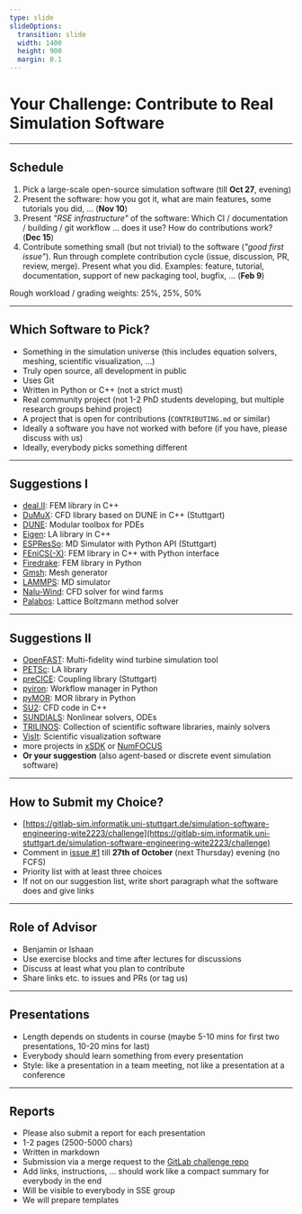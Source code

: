 ```yaml
---
type: slide
slideOptions:
  transition: slide
  width: 1400
  height: 900
  margin: 0.1
---
```


<style>
  .reveal strong {
    font-weight: bold;
    color: orange;
  }
  .reveal p {
    text-align: left;
  }
  .reveal section h1 {
    color: orange;
  }
  .reveal section h2 {
    color: orange;
  }
  .reveal code {
    font-family: 'Ubuntu Mono';
    color: orange;
  }
  .reveal section img {
    background:none;
    border:none;
    box-shadow:none;
  }
</style>


# Your Challenge: Contribute to Real Simulation Software

---

## Schedule

1. Pick a large-scale open-source simulation software (till **Oct 27**, evening)
2. Present the software: how you got it, what are main features, some tutorials you did, ... (**Nov 10**)
3. Present *"RSE infrastructure"* of the software: Which CI / documentation / building / git workflow ... does it use? How do contributions work? (**Dec 15**)
4. Contribute something small (but not trivial) to the software (*"good first issue"*). Run through complete contribution cycle (issue, discussion, PR, review, merge). Present what you did. Examples: feature, tutorial, documentation, support of new packaging tool, bugfix, ... (**Feb 9**)

Rough workload / grading weights: 25%, 25%, 50%

---

## Which Software to Pick?

- Something in the simulation universe (this includes equation solvers, meshing, scientific visualization, ...)
- Truly open source, all development in public
- Uses Git
- Written in Python or C++ (not a strict must)
- Real community project (not 1-2 PhD students developing, but multiple research groups behind project)
- A project that is open for contributions (`CONTRIBUTING.md` or similar)
- Ideally a software you have not worked with before (if you have, please discuss with us)
- Ideally, everybody picks something different

---

## Suggestions I

- [deal.II](https://dealii.org/): FEM library in C++
- [DuMuX](https://dumux.org/): CFD library based on DUNE in C++ (Stuttgart)
- [DUNE](https://www.dune-project.org/`): Modular toolbox for PDEs
- [Eigen](https://eigen.tuxfamily.org): LA library in C++
- [ESPResSo](https://espressomd.org): MD Simulator with Python API (Stuttgart)
- [FEniCS(-X)](https://fenicsproject.org/): FEM library in C++ with Python interface
- [Firedrake](https://www.firedrakeproject.org/): FEM library in Python
- [Gmsh](https://gmsh.info/): Mesh generator
- [LAMMPS](https://www.lammps.org/): MD simulator
- [Nalu-Wind](https://github.com/Exawind/nalu-wind): CFD solver for wind farms
- [Palabos](https://palabos.unige.ch/): Lattice Boltzmann method solver

---

## Suggestions II

- [OpenFAST](https://www.nrel.gov/wind/nwtc/openfast.html): Multi-fidelity wind turbine simulation tool
- [PETSc](https://petsc.org/): LA library
- [preCICE](https://precice.org/): Coupling library (Stuttgart)
- [pyiron](https://pyiron.org/): Workflow manager in Python
- [pyMOR](https://pymor.org/): MOR library in Python
- [SU2](https://su2code.github.io/): CFD code in C++
- [SUNDIALS](https://computing.llnl.gov/projects/sundials): Nonlinear solvers, ODEs
- [TRILINOS](https://trilinos.github.io/): Collection of scientific software libraries, mainly solvers
- [VisIt](https://visit-dav.github.io/visit-website/index.html): Scientific visualization software
- more projects in [xSDK](https://xsdk.info/packages/) or [NumFOCUS](https://numfocus.org/sponsored-projects)
- **Or your suggestion** (also agent-based or discrete event simulation software)

---

## How to Submit my Choice?

- [https://gitlab-sim.informatik.uni-stuttgart.de/simulation-software-engineering-wite2223/challenge](https://gitlab-sim.informatik.uni-stuttgart.de/simulation-software-engineering-wite2223/challenge)
- Comment in [issue #1](https://gitlab-sim.informatik.uni-stuttgart.de/simulation-software-engineering-wite2223/challenge/-/issues/1) till **27th of October** (next Thursday) evening (no FCFS)
- Priority list with at least three choices
- If not on our suggestion list, write short paragraph what the software does and give links

---

## Role of Advisor

- Benjamin or Ishaan
- Use exercise blocks and time after lectures for discussions
- Discuss at least what you plan to contribute
- Share links etc. to issues and PRs (or tag us)

---

## Presentations

- Length depends on students in course (maybe 5-10 mins for first two presentations, 10-20 mins for last)
- Everybody should learn something from every presentation
- Style: like a presentation in a team meeting, not like a presentation at a conference

---

## Reports

- Please also submit a report for each presentation
- 1-2 pages (2500-5000 chars)
- Written in markdown
- Submission via a merge request to the [GitLab challenge repo](https://gitlab-sim.informatik.uni-stuttgart.de/simulation-software-engineering/challenge)
- Add links, instructions, ... should work like a compact summary for everybody in the end
- Will be visible to everybody in SSE group
- We will prepare templates
